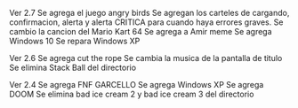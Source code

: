 Ver 2.7
Se agrega el juego angry birds
Se agregan los carteles de cargando, confirmacion, alerta y alerta CRITICA para cuando haya errores graves.
Se cambio la cancion del Mario Kart 64
Se agrega a Amir meme
Se agrega Windows 10
Se repara Windows XP

Ver 2.6
Se agrega cut the rope
Se cambia la musica de la pantalla de titulo
Se elimina Stack Ball del directorio

Ver 2.4
Se agrega FNF GARCELLO
Se agrega Windows XP
Se agrega DOOM
Se elimina bad ice cream 2 y bad ice cream 3 del directorio